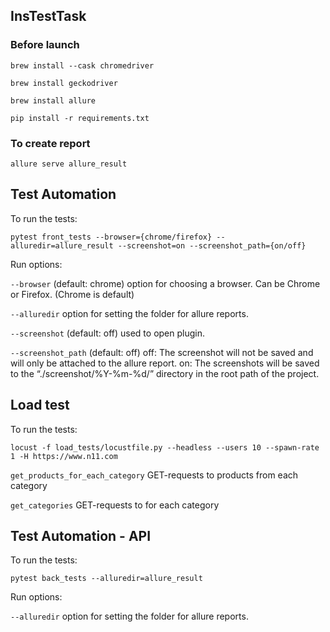 ## InsTestTask

### Before launch
```
brew install --cask chromedriver
```
```
brew install geckodriver
```
```
brew install allure
```
```
pip install -r requirements.txt
```

### To create report
```
allure serve allure_result   
```
## Test Automation
To run the tests:
```
pytest front_tests --browser={chrome/firefox} --alluredir=allure_result --screenshot=on --screenshot_path={on/off}
```

Run options: 

```--browser``` (default: chrome) option for choosing a browser. Can be Chrome or Firefox. (Chrome is default)

```--alluredir``` option for setting the folder for allure reports.

```--screenshot``` (default: off) used to open plugin. 

```--screenshot_path``` (default: off) off: The screenshot will not be saved and will only be attached to the allure report.
on: The screenshots will be saved to the “./screenshot/%Y-%m-%d/” directory in the root path of the project.

## Load test
To run the tests:
```
locust -f load_tests/locustfile.py --headless --users 10 --spawn-rate 1 -H https://www.n11.com
```

```get_products_for_each_category``` GET-requests to products from each category

```get_categories``` GET-requests to for each category

## Test Automation - API
To run the tests:
```
pytest back_tests --alluredir=allure_result
```

Run options: 

```--alluredir``` option for setting the folder for allure reports.